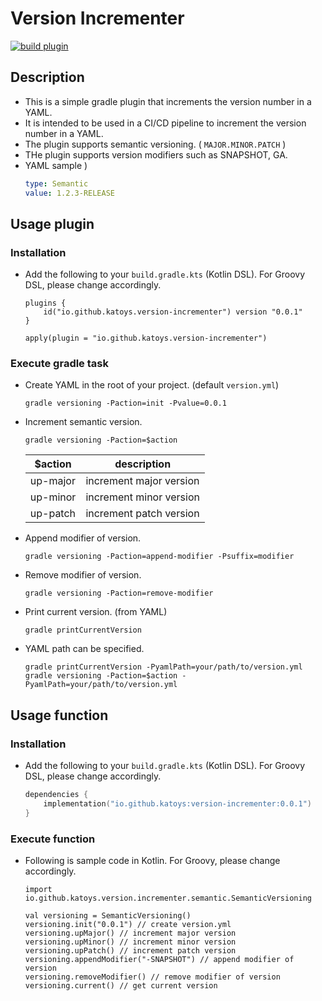 # Version Incrementer

[![build plugin](https://github.com/katoys/version-incrementer/actions/workflows/build-plugin.yml/badge.svg?branch=main)](https://github.com/katoys/version-incrementer/actions/workflows/build-plugin.yml)

## Description

- This is a simple gradle plugin that increments the version number in a YAML.
- It is intended to be used in a CI/CD pipeline to increment the version number in a YAML.
- The plugin supports semantic versioning. ( `MAJOR.MINOR.PATCH` )
- THe plugin supports version modifiers such as SNAPSHOT, GA.
- YAML sample )
  ```yaml
  type: Semantic
  value: 1.2.3-RELEASE
  ```

## Usage plugin

### Installation

- Add the following to your `build.gradle.kts` (Kotlin DSL). For Groovy DSL, please change accordingly.
    ```
    plugins {
        id("io.github.katoys.version-incrementer") version "0.0.1"
    }
    
    apply(plugin = "io.github.katoys.version-incrementer")
    ```

### Execute gradle task

- Create YAML in the root of your project. (default `version.yml`)
    ```console
    gradle versioning -Paction=init -Pvalue=0.0.1
    ```
- Increment semantic version.
    ```console
    gradle versioning -Paction=$action
    ```
  | $action       | description             |
  |---------------|-------------------------|
  | up-major      | increment major version |
  | up-minor      | increment minor version |
  | up-patch      | increment patch version |
- Append modifier of version.
    ```console
    gradle versioning -Paction=append-modifier -Psuffix=modifier
    ```
- Remove modifier of version.
    ```console
    gradle versioning -Paction=remove-modifier
    ```
- Print current version. (from YAML)
    ```console
    gradle printCurrentVersion
    ```
- YAML path can be specified.
    ```console
    gradle printCurrentVersion -PyamlPath=your/path/to/version.yml
    gradle versioning -Paction=$action -PyamlPath=your/path/to/version.yml
    ```

## Usage function

### Installation

- Add the following to your `build.gradle.kts` (Kotlin DSL). For Groovy DSL, please change accordingly.
    ```build.gradle.kts
    dependencies {
        implementation("io.github.katoys:version-incrementer:0.0.1")
    } 
    ```

### Execute function

- Following is sample code in Kotlin. For Groovy, please change accordingly.
  ```
  import io.github.katoys.version.incrementer.semantic.SemanticVersioning
  ```
  ```
  val versioning = SemanticVersioning()
  versioning.init("0.0.1") // create version.yml
  versioning.upMajor() // increment major version
  versioning.upMinor() // increment minor version
  versioning.upPatch() // increment patch version
  versioning.appendModifier("-SNAPSHOT") // append modifier of version
  versioning.removeModifier() // remove modifier of version
  versioning.current() // get current version
  ```
